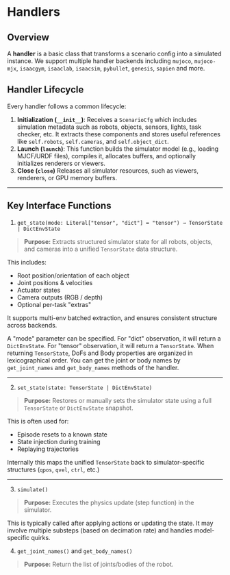 # Handlers

## Overview

A **handler** is a basic class that transforms a scenario config into a simulated instance. We support multiple handler backends including `mujoco`, `mujoco-mjx`, `isaacgym`, `isaaclab`, `isaacsim`, `pybullet`, `genesis`, `sapien` and more.


## Handler Lifecycle

Every handler follows a common lifecycle:

1. **Initialization (`__init__`)**:
    Receives a `ScenarioCfg` which includes simulation metadata such as robots, objects, sensors, lights, task checker, etc.
    It extracts these components and stores useful references like `self.robots`, `self.cameras`, and `self.object_dict`.
2. **Launch (`launch`)**:
    This function builds the simulator model (e.g., loading MJCF/URDF files), compiles it, allocates buffers, and optionally initializes renderers or viewers.
3. **Close (`close`)**
    Releases all simulator resources, such as viewers, renderers, or GPU memory buffers.

------

##  Key Interface Functions

1. `get_state(mode: Literal["tensor", "dict"] = "tensor") → TensorState | DictEnvState`

> **Purpose:** Extracts structured simulator state for all robots, objects, and cameras into a unified `TensorState` data structure.

This includes:

- Root position/orientation of each object
- Joint positions & velocities
- Actuator states
- Camera outputs (RGB / depth)
- Optional per-task "extras"

It supports multi-env batched extraction, and ensures consistent structure across backends.

A "mode" parameter can be specified. For "dict" observation, it will return a `DictEnvState`. For "tensor" observation, it will return a `TensorState`.
When returning `TensorState`, DoFs and Body properties are organized in lexicographical order. You can get the joint or body names by `get_joint_names` and `get_body_names` methods of the handler.

------

2. `set_state(state: TensorState | DictEnvState)`

> **Purpose:** Restores or manually sets the simulator state using a full `TensorState` or `DictEnvState` snapshot.

This is often used for:

- Episode resets to a known state
- State injection during training
- Replaying trajectories

Internally this maps the unified `TensorState` back to simulator-specific structures (`qpos`, `qvel`, `ctrl`, etc.)

------

3. `simulate()`

> **Purpose:** Executes the physics update (step function) in the simulator.

This is typically called after applying actions or updating the state. It may involve multiple substeps (based on decimation rate) and handles model-specific quirks.

4. `get_joint_names()` and `get_body_names()`

> **Purpose:** Return the list of joints/bodies of the robot.

